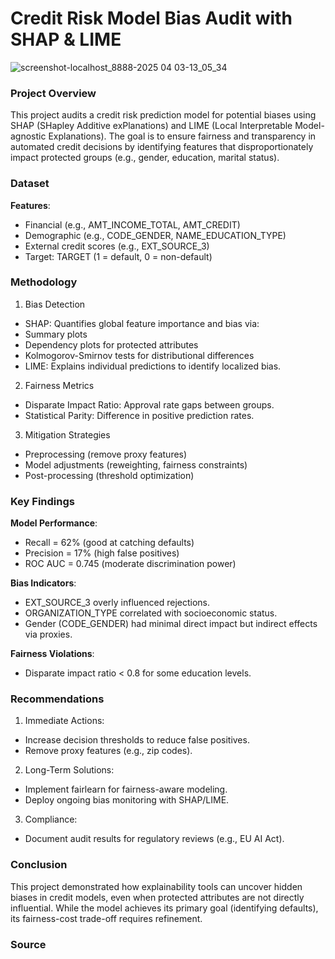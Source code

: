 # Credit Risk Model Bias Audit with SHAP & LIME

![screenshot-localhost_8888-2025 04 03-13_05_34](https://github.com/user-attachments/assets/0e837e6f-bb5a-42e4-a914-796ab6cc18f4)

### Project Overview

This project audits a credit risk prediction model for potential biases using SHAP (SHapley Additive exPlanations) and LIME (Local Interpretable Model-agnostic Explanations). The goal is to ensure fairness and transparency in automated credit decisions by identifying features that disproportionately impact protected groups (e.g., gender, education, marital status).

### Dataset

**Features**:
- Financial (e.g., AMT_INCOME_TOTAL, AMT_CREDIT)
- Demographic (e.g., CODE_GENDER, NAME_EDUCATION_TYPE)
- External credit scores (e.g., EXT_SOURCE_3)
- Target: TARGET (1 = default, 0 = non-default)

### Methodology

1. Bias Detection
- SHAP: Quantifies global feature importance and bias via:
- Summary plots
- Dependency plots for protected attributes
- Kolmogorov-Smirnov tests for distributional differences
- LIME: Explains individual predictions to identify localized bias.

2. Fairness Metrics
- Disparate Impact Ratio: Approval rate gaps between groups.
- Statistical Parity: Difference in positive prediction rates.

3. Mitigation Strategies
- Preprocessing (remove proxy features)
- Model adjustments (reweighting, fairness constraints)
- Post-processing (threshold optimization)

### Key Findings

**Model Performance**:
- Recall = 62% (good at catching defaults)
- Precision = 17% (high false positives)
- ROC AUC = 0.745 (moderate discrimination power)

**Bias Indicators**:
- EXT_SOURCE_3 overly influenced rejections.
- ORGANIZATION_TYPE correlated with socioeconomic status.
- Gender (CODE_GENDER) had minimal direct impact but indirect effects via proxies.

**Fairness Violations**:
- Disparate impact ratio < 0.8 for some education levels.

### Recommendations

1. Immediate Actions:
- Increase decision thresholds to reduce false positives.
- Remove proxy features (e.g., zip codes).

2. Long-Term Solutions:
- Implement fairlearn for fairness-aware modeling.
- Deploy ongoing bias monitoring with SHAP/LIME.

3. Compliance:
- Document audit results for regulatory reviews (e.g., EU AI Act).

### Conclusion

This project demonstrated how explainability tools can uncover hidden biases in credit models, even when protected attributes are not directly influential. While the model achieves its primary goal (identifying defaults), its fairness-cost trade-off requires refinement.

### Source

